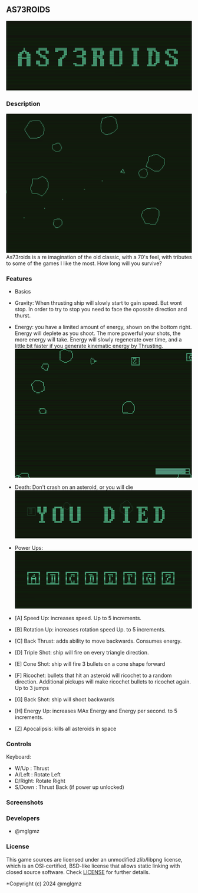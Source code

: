 
## AS73ROIDS

![AS73ROIDS](screenshots/asteroids.png "AS73ROIDS")

### Description

![Game](screenshots/game.png "Game")
As73roids is a re imagination of the old classic, with a 70's feel,
with tributes to some of the games I like the most.
How long will you survive?

### Features
 - Basics

 - Gravity: When thrusting ship will slowly start to gain speed. But wont stop. In order to try to stop you need to face the opossite direction and thurst.

 - Energy: you have a limited amount of energy, shown on the bottom right. Energy will deplete as you shoot. The more powerful your shots, the more energy will take. Energy will slowly regenerate over time, and a little bit faster if you generate kinematic energy by Thrusting.
    ![Energy](screenshots/energy.png "Energy")

 - Death: Don't crash on an asteroid, or you will die
    ![You Died](screenshots/youdied.png "You Died")
 
 - Power Ups:
![Power Ups](screenshots/powerups.png "Power Ups")
 - [A] Speed Up: increases speed. Up to 5 increments.
 - [B] Rotation Up: increases rotation speed Up. to 5 increments.
 - [C] Back Thrust: adds ability to move backwards. Consumes energy.
 - [D] Triple Shot: ship will fire on every triangle direction.
 - [E] Cone Shot: ship will fire 3 bullets on a cone shape forward
 - [F] Ricochet: bullets that hit an asteroid will ricochet to a random direction. Additional pickups will make ricochet bullets to ricochet again. Up to 3 jumps
 - [G] Back Shot: ship will shoot backwards
 - [H] Energy Up: increases MAx Energy and Energy per second. to 5 increments.
 - [Z] Apocalipsis: kills all asteroids in space 

### Controls

Keyboard:
 - W/Up   : Thrust
 - A/Left : Rotate Left
 - D/Right: Rotate Right
 - S/Down : Thrust Back (if power up unlocked)

### Screenshots


### Developers

 - @mglgmz

### License

This game sources are licensed under an unmodified zlib/libpng license, which is an OSI-certified, BSD-like license that allows static linking with closed source software. Check [LICENSE](LICENSE) for further details.

*Copyright (c) 2024 @mglgmz 
